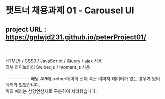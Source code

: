 <h1>팻트너 채용과제 01 - Carousel UI</h1>
<h2>project URL : <a href="https://gnlwjd231.github.io/peterProject01/">https://gnlwjd231.github.io/peterProject01/</a></h2>
<br/>
<br/>
HTML5 / CSS3 / JavaScript / jQuery / ajax 사용
<br />
외부 라이브러리 Swiper.js / moment.js 사용
<br />
<br />
------------
해당 API에 petner데이터 전체 혹은 이미지 데이터가 없는 경우가 있어 에러가 있었습니다.
<br />
위의 에러는 삼항연산자로 구분하여 처리했습니다.
<br />
<br />
